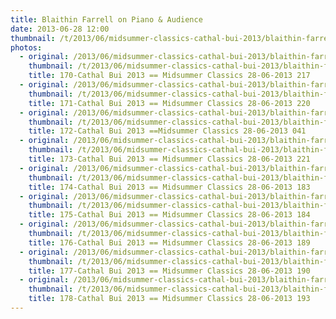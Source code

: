 ```yaml
---
title: Blaithin Farrell on Piano & Audience
date: 2013-06-28 12:00
thumbnail: /t/2013/06/midsummer-classics-cathal-bui-2013/blaithin-farrell-on-piano-audience/170-cathal-bui-2013-midsummer-classics-28-06-2013-217.jpg
photos:
  - original: /2013/06/midsummer-classics-cathal-bui-2013/blaithin-farrell-on-piano-audience/170-cathal-bui-2013-midsummer-classics-28-06-2013-217.jpg
    thumbnail: /t/2013/06/midsummer-classics-cathal-bui-2013/blaithin-farrell-on-piano-audience/170-cathal-bui-2013-midsummer-classics-28-06-2013-217.jpg
    title: 170-Cathal Bui 2013 == Midsummer Classics 28-06-2013 217
  - original: /2013/06/midsummer-classics-cathal-bui-2013/blaithin-farrell-on-piano-audience/171-cathal-bui-2013-midsummer-classics-28-06-2013-220.jpg
    thumbnail: /t/2013/06/midsummer-classics-cathal-bui-2013/blaithin-farrell-on-piano-audience/171-cathal-bui-2013-midsummer-classics-28-06-2013-220.jpg
    title: 171-Cathal Bui 2013 == Midsummer Classics 28-06-2013 220
  - original: /2013/06/midsummer-classics-cathal-bui-2013/blaithin-farrell-on-piano-audience/172-cathal-bui-2013-midsummer-classics-28-06-2013-041.jpg
    thumbnail: /t/2013/06/midsummer-classics-cathal-bui-2013/blaithin-farrell-on-piano-audience/172-cathal-bui-2013-midsummer-classics-28-06-2013-041.jpg
    title: 172-Cathal Bui 2013 ==Midsummer Classics 28-06-2013 041
  - original: /2013/06/midsummer-classics-cathal-bui-2013/blaithin-farrell-on-piano-audience/173-cathal-bui-2013-midsummer-classics-28-06-2013-221.jpg
    thumbnail: /t/2013/06/midsummer-classics-cathal-bui-2013/blaithin-farrell-on-piano-audience/173-cathal-bui-2013-midsummer-classics-28-06-2013-221.jpg
    title: 173-Cathal Bui 2013 == Midsummer Classics 28-06-2013 221
  - original: /2013/06/midsummer-classics-cathal-bui-2013/blaithin-farrell-on-piano-audience/174-cathal-bui-2013-midsummer-classics-28-06-2013-183.jpg
    thumbnail: /t/2013/06/midsummer-classics-cathal-bui-2013/blaithin-farrell-on-piano-audience/174-cathal-bui-2013-midsummer-classics-28-06-2013-183.jpg
    title: 174-Cathal Bui 2013 == Midsummer Classics 28-06-2013 183
  - original: /2013/06/midsummer-classics-cathal-bui-2013/blaithin-farrell-on-piano-audience/175-cathal-bui-2013-midsummer-classics-28-06-2013-184.jpg
    thumbnail: /t/2013/06/midsummer-classics-cathal-bui-2013/blaithin-farrell-on-piano-audience/175-cathal-bui-2013-midsummer-classics-28-06-2013-184.jpg
    title: 175-Cathal Bui 2013 == Midsummer Classics 28-06-2013 184
  - original: /2013/06/midsummer-classics-cathal-bui-2013/blaithin-farrell-on-piano-audience/176-cathal-bui-2013-midsummer-classics-28-06-2013-189.jpg
    thumbnail: /t/2013/06/midsummer-classics-cathal-bui-2013/blaithin-farrell-on-piano-audience/176-cathal-bui-2013-midsummer-classics-28-06-2013-189.jpg
    title: 176-Cathal Bui 2013 == Midsummer Classics 28-06-2013 189
  - original: /2013/06/midsummer-classics-cathal-bui-2013/blaithin-farrell-on-piano-audience/177-cathal-bui-2013-midsummer-classics-28-06-2013-190.jpg
    thumbnail: /t/2013/06/midsummer-classics-cathal-bui-2013/blaithin-farrell-on-piano-audience/177-cathal-bui-2013-midsummer-classics-28-06-2013-190.jpg
    title: 177-Cathal Bui 2013 == Midsummer Classics 28-06-2013 190
  - original: /2013/06/midsummer-classics-cathal-bui-2013/blaithin-farrell-on-piano-audience/178-cathal-bui-2013-midsummer-classics-28-06-2013-193.jpg
    thumbnail: /t/2013/06/midsummer-classics-cathal-bui-2013/blaithin-farrell-on-piano-audience/178-cathal-bui-2013-midsummer-classics-28-06-2013-193.jpg
    title: 178-Cathal Bui 2013 == Midsummer Classics 28-06-2013 193
---
```

